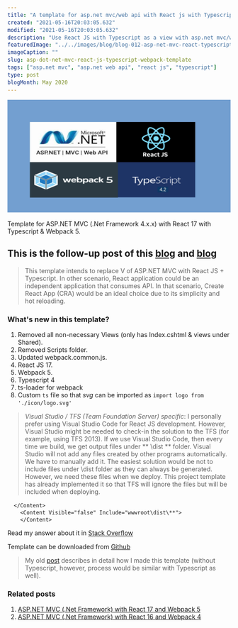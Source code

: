 ```yaml
---
title: "A template for asp.net mvc/web api with React js with Typescript & webpack"
created: "2021-05-16T20:03:05.632"
modified: "2021-05-16T20:03:05.632"
description: "Use React JS with Typescript as a view with asp.net mvc/web api (.net framework 4.xx). Inject scripts & styles on _Layout.cshtml on build"
featuredImage: "../../images/blog/blog-012-asp-net-mvc-react-typescript-webpack-img001.jpg"
imageCaption: ""
slug: asp-dot-net-mvc-react-js-typescript-webpack-template
tags: ["asp.net mvc", "asp.net web api", "react js", "typescript"]
type: post
blogMonth: May 2020
---
```


![blog image](../../images/blog/blog-012-asp-net-mvc-react-typescript-webpack-img001.jpg " ")

Template for ASP.NET MVC (.Net Framework 4.x.x) with React 17 with Typescript & Webpack 5.

## This is the follow-up post of this [blog]("https://kunwar.dk/posts/asp-dot-net-mvc-react-js-template/") and [blog]("https://kunwar.dk/posts/updated-asp-dot-net-mvc-react-15-webpack-5-template/")

> This template intends to replace V of ASP.NET MVC with React JS + Typescript. In other scenario, React application could be an independent application that consumes API. In that scenario, Create React App (CRA) would be an ideal choice due to its simplicity and hot reloading.

### What's new in this template?

1. Removed all non-necessary Views (only has Index.cshtml & views under Shared).
2. Removed Scripts folder.
3. Updated webpack.common.js.
4. React JS 17.
5. Webpack 5.
6. Typescript 4
7. ts-loader for webpack
8. Custom `ts` file so that _svg_ can be imported as `import logo from './icon/logo.svg'`

> _Visual Studio / TFS (Team Foundation Server) specific_: I personally prefer using Visual Studio Code for React JS development. However, Visual Studio might be needed to check-in the solution to the TFS (for example, using TFS 2013). If we use Visual Studio Code, then every time we build, we get output files under ** \dist ** folder. Visual Studio will not add any files created by other programs automatically. We have to manually add it. The easiest solution would be not to include files under \dist folder as they can always be generated. However, we need these files when we deploy. This project template has already implemented it so that TFS will ignore the files but will be included when deploying.

```
  </Content>
    <Content Visible="false" Include="wwwroot\dist\**">
    </Content>
```

Read my answer about it in [Stack Overflow](https://stackoverflow.com/questions/57825600/automatic-include-files-in-folder-in-visual-studio-2019-project/59676355#59676355)

Template can be downloaded from [Github](https://github.com/rameshkunwar/ReactJSDotNetFramework_TypeScript)

> My old [post](https://kunwar.dk/posts/asp-dot-net-mvc-react-js-template/) describes in detail how I made this template (without Typescript, however, process would be similar with Typescript as well).

### Related posts

1. [ASP.NET MVC (.Net Framework) with React 17 and Webpack 5](https://kunwar.dk/posts/updated-asp-dot-net-mvc-react-15-webpack-5-template/)
2. [ASP.NET MVC (.Net Framework) with React 16 and Webpack 4](https://kunwar.dk/posts/asp-dot-net-mvc-react-js-template/)
